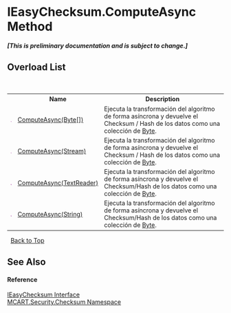 # IEasyChecksum.ComputeAsync Method 
 _**\[This is preliminary documentation and is subject to change.\]**_


## Overload List
&nbsp;<table><tr><th></th><th>Name</th><th>Description</th></tr><tr><td>![Public method](media/pubmethod.gif "Public method")</td><td><a href="4853d13c-4a12-c29a-9b6a-82bde2127eee">ComputeAsync(Byte[])</a></td><td>
Ejecuta la transformación del algoritmo de forma asíncrona y devuelve el Checksum / Hash de los datos como una colección de <a href="http://msdn2.microsoft.com/es-es/library/yyb1w04y" target="_blank">Byte</a>.</td></tr><tr><td>![Public method](media/pubmethod.gif "Public method")</td><td><a href="4c436a23-b26c-eed6-fdbd-f122c0f25cfd">ComputeAsync(Stream)</a></td><td>
Ejecuta la transformación del algoritmo de forma asíncrona y devuelve el Checksum / Hash de los datos como una colección de <a href="http://msdn2.microsoft.com/es-es/library/yyb1w04y" target="_blank">Byte</a>.</td></tr><tr><td>![Public method](media/pubmethod.gif "Public method")</td><td><a href="734265de-8ab5-9898-1718-6688123b2db0">ComputeAsync(TextReader)</a></td><td>
Ejecuta la transformación del algoritmo de forma asíncrona y devuelve el Checksum/Hash de los datos como una colección de <a href="http://msdn2.microsoft.com/es-es/library/yyb1w04y" target="_blank">Byte</a>.</td></tr><tr><td>![Public method](media/pubmethod.gif "Public method")</td><td><a href="638109f5-52c4-dd22-7603-6672d906795c">ComputeAsync(String)</a></td><td>
Ejecuta la transformación del algoritmo de forma asíncrona y devuelve el Checksum/Hash de los datos como una colección de <a href="http://msdn2.microsoft.com/es-es/library/yyb1w04y" target="_blank">Byte</a>.</td></tr></table>&nbsp;
<a href="#ieasychecksum.computeasync-method">Back to Top</a>

## See Also


#### Reference
<a href="91f7d2c9-3f1a-2c86-2521-c04ece8a3e0b">IEasyChecksum Interface</a><br /><a href="60810d21-7cbc-628a-0d69-05538adbf155">MCART.Security.Checksum Namespace</a><br />